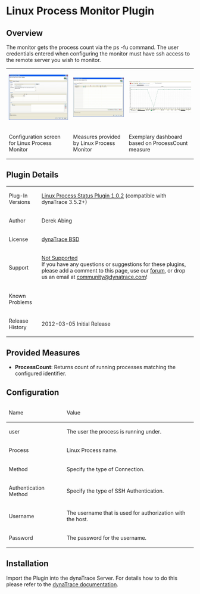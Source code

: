 <html xmlns="http://www.w3.org/1999/xhtml">
<head>
    <title>Linux Process Monitor Plugin</title>
    <meta http-equiv="Content-Type" content="text/html; charset=UTF-8"/>
    <meta http-equiv="X-UA-Compatible" content="IE=EmulateIE8" />
    <meta content="Scroll Wiki Publisher" name="generator"/>
    <link type="text/css" rel="stylesheet" href="css/blueprint/liquid.css" media="screen, projection"/>
    <link type="text/css" rel="stylesheet" href="css/blueprint/print.css" media="print"/>
    <link type="text/css" rel="stylesheet" href="css/content-style.css" media="screen, projection, print"/>
    <link type="text/css" rel="stylesheet" href="css/screen.css" media="screen, projection"/>
    <link type="text/css" rel="stylesheet" href="css/print.css" media="print"/>
</head>
<body>
                <h1>Linux Process Monitor Plugin</h1>
    <div class="section-2"  id="73401395_LinuxProcessMonitorPlugin-Overview"  >
        <h2>Overview</h2>
    <p>
The monitor gets the process count via the ps -fu command. The user credentials entered when configuring the monitor must have ssh access to the remote server you wish to monitor.    </p>
    <div class="tablewrap">
        <table>
<thead class=" "></thead><tfoot class=" "></tfoot><tbody class=" ">    <tr>
            <td rowspan="1" colspan="1">
        <p>
            <img src="images_community/download/attachments/73401395/Linux_Process_Monitor.JPG" alt="images_community/download/attachments/73401395/Linux_Process_Monitor.JPG" class="" />
            </p>
            </td>
                <td rowspan="1" colspan="1">
        <p>
            <img src="images_community/download/attachments/73401395/Linux_Process_Monitor_Measure.JPG" alt="images_community/download/attachments/73401395/Linux_Process_Monitor_Measure.JPG" class="" />
            </p>
            </td>
                <td rowspan="1" colspan="1">
        <p>
            <img src="images_community/download/attachments/73401395/Linux_Process_Monitor_Dashboard.JPG" alt="images_community/download/attachments/73401395/Linux_Process_Monitor_Dashboard.JPG" class="" />
            </p>
            </td>
        </tr>
    <tr>
            <td rowspan="1" colspan="1">
        <p>
Configuration screen for Linux Process Monitor    </p>
            </td>
                <td rowspan="1" colspan="1">
        <p>
Measures provided by Linux Process Monitor    </p>
            </td>
                <td rowspan="1" colspan="1">
        <p>
Exemplary dashboard based on ProcessCount measure    </p>
            </td>
        </tr>
</tbody>        </table>
            </div>
    </div>
    <div class="section-2"  id="73401395_LinuxProcessMonitorPlugin-PluginDetails"  >
        <h2>Plugin Details</h2>
    <div class="tablewrap">
        <table>
<thead class=" "></thead><tfoot class=" "></tfoot><tbody class=" ">    <tr>
            <td rowspan="1" colspan="1">
        <p>
Plug-In Versions    </p>
            </td>
                <td rowspan="1" colspan="1">
        <p>
<a href="attachments_73335082_1_com.dynatrace.diagnostics.plugins.LinuxProcessStatusPlugin_1.0.2.jar">Linux Process Status Plugin 1.0.2</a> (compatible with dynaTrace 3.5.2+)    </p>
            </td>
        </tr>
    <tr>
            <td rowspan="1" colspan="1">
        <p>
Author    </p>
            </td>
                <td rowspan="1" colspan="1">
        <p>
Derek Abing    </p>
            </td>
        </tr>
    <tr>
            <td rowspan="1" colspan="1">
        <p>
License    </p>
            </td>
                <td rowspan="1" colspan="1">
        <p>
<a href="attachments_5275722_2_dynaTraceBSD.txt">dynaTrace BSD</a>    </p>
            </td>
        </tr>
    <tr>
            <td rowspan="1" colspan="1">
        <p>
Support    </p>
            </td>
                <td rowspan="1" colspan="1">
        <p>
<a href="https://community/display/DL/Support+Levels#SupportLevels-Community">Not Supported </a><br/>If you have any questions or suggestions for these plugins, please add a comment to this page, use our <a href="https://community.dynatrace.com/community/pages/viewpage.action?pageId=46628918">forum</a>, or drop us an email at <a href="mailto:community@dynatrace.com">community@dynatrace.com</a>!    </p>
            </td>
        </tr>
    <tr>
            <td rowspan="1" colspan="1">
        <p>
Known Problems    </p>
            </td>
                <td rowspan="1" colspan="1">
        <p>
    </p>
            </td>
        </tr>
    <tr>
            <td rowspan="1" colspan="1">
        <p>
Release History    </p>
            </td>
                <td rowspan="1" colspan="1">
        <p>
2012-03-05 Initial Release    </p>
            </td>
        </tr>
</tbody>        </table>
            </div>
    </div>
    <div class="section-2"  id="73401395_LinuxProcessMonitorPlugin-ProvidedMeasures"  >
        <h2>Provided Measures</h2>
<ul class=" "><li class=" ">    <p>
<strong class=" ">ProcessCount</strong>: Returns count of running processes matching the configured identifier.    </p>
</li></ul>    </div>
    <div class="section-2"  id="73401395_LinuxProcessMonitorPlugin-Configuration"  >
        <h2>Configuration</h2>
    <div class="tablewrap">
        <table>
<thead class=" ">    <tr>
            <td rowspan="1" colspan="1">
        <p>
Name    </p>
            </td>
                <td rowspan="1" colspan="1">
        <p>
Value    </p>
            </td>
        </tr>
</thead><tfoot class=" "></tfoot><tbody class=" ">    <tr>
            <td rowspan="1" colspan="1">
        <p>
user    </p>
            </td>
                <td rowspan="1" colspan="1">
        <p>
The user the process is running under.    </p>
            </td>
        </tr>
    <tr>
            <td rowspan="1" colspan="1">
        <p>
Process    </p>
            </td>
                <td rowspan="1" colspan="1">
        <p>
Linux Process name.    </p>
            </td>
        </tr>
    <tr>
            <td rowspan="1" colspan="1">
        <p>
Method    </p>
            </td>
                <td rowspan="1" colspan="1">
        <p>
Specify the type of Connection.    </p>
            </td>
        </tr>
    <tr>
            <td rowspan="1" colspan="1">
        <p>
Authentication Method    </p>
            </td>
                <td rowspan="1" colspan="1">
        <p>
Specify the type of SSH Authentication.    </p>
            </td>
        </tr>
    <tr>
            <td rowspan="1" colspan="1">
        <p>
Username    </p>
            </td>
                <td rowspan="1" colspan="1">
        <p>
The username that is used for authorization with the host.    </p>
            </td>
        </tr>
    <tr>
            <td rowspan="1" colspan="1">
        <p>
Password    </p>
            </td>
                <td rowspan="1" colspan="1">
        <p>
The password for the username.    </p>
            </td>
        </tr>
</tbody>        </table>
            </div>
    </div>
    <div class="section-2"  id="73401395_LinuxProcessMonitorPlugin-Installation"  >
        <h2>Installation</h2>
    <p>
Import the Plugin into the dynaTrace Server. For details how to do this please refer to the <a href="https://community.dynatrace.com/community/display/DOCDT50/Manage+and+Develop+User+Plugins">dynaTrace  documentation</a>.    </p>
    </div>
            </div>
        </div>
        <div class="footer">
        </div>
    </div>
</body>
</html>
